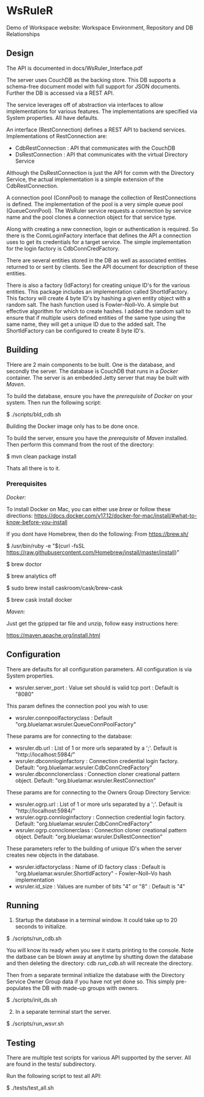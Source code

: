 # WsRuleR
Demo of Workspace website: Workspace Environment, Repository and DB Relationships

## Design

The API is documented in docs/WsRuler_Interface.pdf

The server uses CouchDB as the backing store. This DB supports a schema-free
document model with full support for JSON documents. Further the DB is accessed via a REST API.

The service leverages off of abstraction via interfaces to allow implementations
for various features. The implementations are specified via System properties.
All have defaults.

An interface (RestConnection) defines a REST API to backend services.
Implementations of RestConnection are:

   * CdbRestConnection : API that communicates with the CouchDB
   * DsRestConnection : API that communicates with the virtual Directory Service

Although the DsRestConnection is just the API for comm with the Directory Service,
the actual implementation is a simple extension of the CdbRestConnection.

A connection pool (ConnPool) to manage the collection of RestConnections is defined.
The implementation of the pool is a very simple queue pool (QueueConnPool).
The WsRuler service requests a connection by service name and the pool clones a 
connection object for that service type.

Along with creating a new connection, login or authentication is required.
So there is the ConnLoginFactory interface that defines the API a connection
uses to get its credentials for a target service.
The simple implementation for the login factory is CdbConnCredFactory.

There are several entities stored in the DB as well as associated entities returned
to or sent by clients. See the API document for description of these entities.

There is also a factory (IdFactory) for creating unique ID's for the various entities.
This package includes an implementation called ShortIdFactory. This factory
will create 4 byte ID's by hashing a given entity object with a random salt.
The hash function used is Fowler–Noll–Vo. A simple but effective algorithm
for which to create hashes.
I added the random salt to ensure that if multiple users defined entities of
the same type using the same name, they will get a unique ID due to the added salt.
The ShortIdFactory can be configured to create 8 byte ID's.


## Building

THere are 2 main components to be built. One is the database, and secondly
the server.
The database is CouchDB that runs in a *Docker* container.
The server is an embedded Jetty server that may be built with *Maven*.

To build the database, ensure you have the *prerequisite* of *Docker* on your 
system. Then run the following script:

$ ./scripts/bld_cdb.sh

Building the Docker image only has to be done once.

To build the server, ensure you have the *prerequisite* of *Maven* installed.
Then perform this command from the root of the directory:

$ mvn clean package install

Thats all there is to it.


### Prerequisites

*Docker:*

To install Docker on Mac, you can either use *brew* or follow these directions:
https://docs.docker.com/v17.12/docker-for-mac/install/#what-to-know-before-you-install

If you dont have Homebrew, then do the following:
 From https://brew.sh/

$ /usr/bin/ruby -e "$(curl -fsSL https://raw.githubusercontent.com/Homebrew/install/master/install)"

$ brew doctor

$ brew analytics off

$ sudo brew install caskroom/cask/brew-cask

$ brew cask install docker

*Maven:*

Just get the gzipped tar file and unzip, follow easy instructions here:

https://maven.apache.org/install.html


## Configuration

There are defaults for all configuration parameters.
All configuration is via System properties.

* wsruler.server_port : Value set should is valid tcp port : Default is "8080"

This param defines the connection pool you wish to use:

* wsruler.connpoolfactoryclass : Default "org.bluelamar.wsruler.QueueConnPoolFactory"

These params are for connecting to the database:

* wsruler.db.url : List of 1 or more urls separated by a ';'. Default is "http://localhost:5984/"
* wsruler.dbconnloginfactory : Connection credential login factory. Default: "org.bluelamar.wsruler.CdbConnCredFactory"
* wsruler.dbconnclonerclass : Connection cloner creational pattern object. Default: "org.bluelamar.wsruler.RestConnection"

These params are for connecting to the Owners Group Directory Service:

* wsruler.ogrp.url : List of 1 or more urls separated by a ';'. Default is "http://localhost:5984/"
* wsruler.ogrp.connloginfactory : Connection credential login factory. Default: "org.bluelamar.wsruler.CdbConnCredFactory"
* wsruler.ogrp.connclonerclass : Connection cloner creational pattern object. Default: "org.bluelamar.wsruler.DsRestConnection"

These parameters refer to the building of unique ID's when the server creates
new objects in the database.

* wsruler.idfactoryclass : Name of ID factory class : Default is "org.bluelamar.wsruler.ShortIdFactory" - Fowler–Noll–Vo hash implementation
* wsruler.id_size : Values are number of bits "4" or "8" : Default is "4"


## Running

1. Startup the database in a terminal window. It could take up to 20 seconds to initialize.

$ ./scripts/run_cdb.sh

You will know its ready when you see it starts printing to the console.
Note the datbase can be blown away at anytime by shutting down the database
and then deleting the directory: cdb
*run_cdb.sh* will recreate the directory.

Then from a separate terminal initialize the database with the Directory
Service Owner Group data if you have not yet done so.
This simply pre-populates the DB with made-up groups with owners.

$ ./scripts/init_ds.sh

2. In a separate terminal start the server.

$ ./scripts/run_wsvr.sh

## Testing

There are multiple test scripts for various API supported by the server.
All are found in the tests/ subdirectory.

Run the following script to test all API:

$ ./tests/test_all.sh

